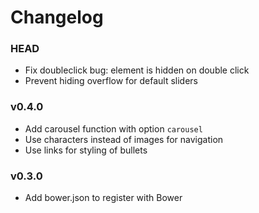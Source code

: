 # Changelog

### HEAD
* Fix doubleclick bug: element is hidden on double click
* Prevent hiding overflow for default sliders

### v0.4.0
* Add carousel function with option `carousel`
* Use characters instead of images for navigation
* Use links for styling of bullets

### v0.3.0
* Add bower.json to register with Bower
